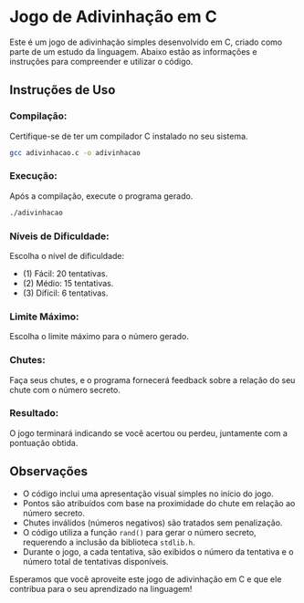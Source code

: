 # Jogo de Adivinhação em C

Este é um jogo de adivinhação simples desenvolvido em C, criado como parte de um estudo da linguagem. Abaixo estão as informações e instruções para compreender e utilizar o código.

## Instruções de Uso

### Compilação:

Certifique-se de ter um compilador C instalado no seu sistema.

```bash
gcc adivinhacao.c -o adivinhacao
```

### Execução:

Após a compilação, execute o programa gerado.

```bash
./adivinhacao
```

### Níveis de Dificuldade:

Escolha o nível de dificuldade:
- (1) Fácil: 20 tentativas.
- (2) Médio: 15 tentativas.
- (3) Difícil: 6 tentativas.

### Limite Máximo:

Escolha o limite máximo para o número gerado.

### Chutes:

Faça seus chutes, e o programa fornecerá feedback sobre a relação do seu chute com o número secreto.

### Resultado:

O jogo terminará indicando se você acertou ou perdeu, juntamente com a pontuação obtida.

## Observações

- O código inclui uma apresentação visual simples no início do jogo.
- Pontos são atribuídos com base na proximidade do chute em relação ao número secreto.
- Chutes inválidos (números negativos) são tratados sem penalização.
- O código utiliza a função `rand()` para gerar o número secreto, requerendo a inclusão da biblioteca `stdlib.h`.
- Durante o jogo, a cada tentativa, são exibidos o número da tentativa e o número total de tentativas disponíveis.

Esperamos que você aproveite este jogo de adivinhação em C e que ele contribua para o seu aprendizado na linguagem!
